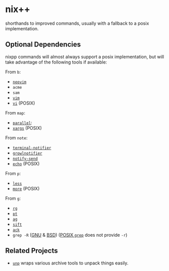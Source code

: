 # nix++

shorthands to improved commands, usually with a fallback to a posix
implementation.

## Optional Dependencies

nixpp commands will almost always support a posix implementation, but
will take advantage of the following tools if available:

From `b`:

-   [`neovim`](https://neovim.io/)
-   `acme`
-   `sam`
-   [`vim`](http://www.vim.org/)
-   [`vi`](http://pubs.opengroup.org/onlinepubs/9699919799/utilities/vi.html) (POSIX)

From `map`:

-   [`parallel`](https://savannah.gnu.org/projects/parallel/):
-   [`xargs`](http://pubs.opengroup.org/onlinepubs/9699919799/utilities/xargs.html) (POSIX)

From `note`:

-   [`terminal-notifier`](https://github.com/julienXX/terminal-notifier)
-   [`growlnotifier`](http://growl.info/)
-   [`notify-send`](http://manpages.ubuntu.com/manpages/xenial/en/man1/notify-send.1.html)
-   [`echo`](http://pubs.opengroup.org/onlinepubs/9699919799/utilities/echo.html) (POSIX)

From `p`:

-   [`less`](http://www.greenwoodsoftware.com/less/)
-   [`more`](http://pubs.opengroup.org/onlinepubs/9699919799/utilities/more.html) (POSIX)

From `g`:

-   [`rg`](https://github.com/BurntSushi/ripgrep)
-   [`pt`](https://github.com/monochromegane/the_platinum_searcher)
-   [`ag`](https://geoff.greer.fm/ag/)
-   [`sift`](https://sift-tool.org/)
-   [`ack`](https://beyondgrep.com/)
-   `grep -R` ([GNU](https://www.gnu.org/software/grep/) & [BSD](https://github.com/howardjp/freegrep)) ([POSIX `grep`](http://pubs.opengroup.org/onlinepubs/9699919799/utilities/grep.html) does not provide `-r`)

## Related Projects

-   [`unp`](https://packages.debian.org/buster/unp) wraps various archive tools to unpack things easily.
